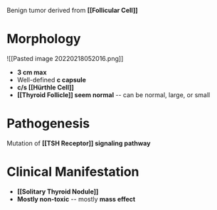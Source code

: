 Benign tumor derived from **[[Follicular Cell]]**

# Morphology

![[Pasted image 20220218052016.png]]

- **3 cm max**
- Well-defined **c capsule**
- **c/s [[Hürthle Cell]]**
- **[[Thyroid Follicle]] seem normal** -- can be normal, large, or small

# Pathogenesis
Mutation of **[[TSH Receptor]] signaling pathway**

# Clinical Manifestation
- **[[Solitary Thyroid Nodule]]**
- **Mostly non-toxic** -- mostly **mass effect**



